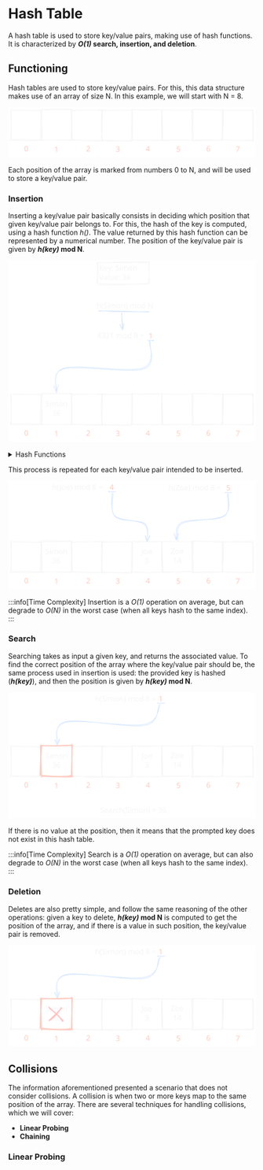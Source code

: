 # Hash Table

A hash table is used to store key/value pairs, making use of hash functions. It is characterized by **_O(1)_ search, insertion, and deletion**.

## Functioning

Hash tables are used to store key/value pairs. For this, this data structure makes use of an array of size N. In this example, we will start with N = 8.

![](img/Array_HashTable_1.svg)

Each position of the array is marked from numbers 0 to N, and will be used to store a key/value pair.

### Insertion

Inserting a key/value pair basically consists in deciding which position that given key/value pair belongs to. For this, the hash of the key is computed, using a hash function _h()_. The value returned by this hash function can be represented by a numerical number. The position of the key/value pair is given by **_h(key)_ mod N**.

![](img/Array_HashTable_2.svg)
<details>

  <summary>Hash Functions</summary>

  There exist several different hash functions, each built for different purposes according to their characteristics; some are designed for cryptography (SHA Family, MD5, etc.), others for passwords (bcrypt, argon2, etc.), among other use cases.
  
  In the case of hash tables, we want to use a simple and fast function. Java's implementation of hash tables/maps uses the built-in function [_hashCode()_](https://docs.oracle.com/javase/7/docs/api/java/lang/Object.html#hashCode()), which returns an integer.

</details>


This process is repeated for each key/value pair intended to be inserted.

![](img/Array_HashTable_3.svg)

:::info[Time Complexity]
Insertion is a _O(1)_ operation on average, but can degrade to _O(N)_ in the worst case (when all keys hash to the same index).
:::

### Search

Searching takes as input a given key, and returns the associated value. To find the correct position of the array where the key/value pair should be, the same process used in insertion is used: the provided key is hashed (**_h(key)_**), and then the position is given by **_h(key)_ mod N**.

![](img/hash_table_search.svg)

If there is no value at the position, then it means that the prompted key does not exist in this hash table.

:::info[Time Complexity]
Search is a _O(1)_ operation on average, but can also degrade to _O(N)_ in the worst case (when all keys hash to the same index).
:::

### Deletion

Deletes are also pretty simple, and follow the same reasoning of the other operations: given a key to delete, **_h(key)_ mod N** is computed to get the position of the array, and if there is a value in such position, the key/value pair is removed.


![](img/hash_table_deletion.svg)

## Collisions

The information aforementioned presented a scenario that does not consider collisions. A collision is when two or more keys map to the same position of the array. There are several techniques for handling collisions, which we will cover:

- **Linear Probing**
- **Chaining**

### Linear Probing